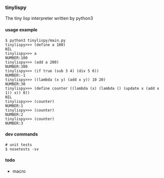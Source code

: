 ### tinylispy

The tiny lisp interpreter written by python3

#### usage example
```
$ python3 tinylispy/main.py
tinylispy>>> (define a 100)
NIL
tinylispy>>> a
NUMBER:100
tinylispy>>> (add a 200)
NUMBER:300
tinylispy>>> (if true (sub 3 4) (div 5 6))
NUMBER:-1
tinylispy>>> ((lambda (x y) (add x y)) 10 20)
NUMBER:30
tinylispy>>> (define counter ((lambda (x) (lambda () (update x (add x 1)) x)) 0))
NIL
tinylispy>>> (counter)
NUMBER:1
tinylispy>>> (counter)
NUMBER:2
tinylispy>>> (counter)
NUMBER:3
```

#### dev commands
```
# unit tests
$ nosetests -sv
```

#### todo
- macro
